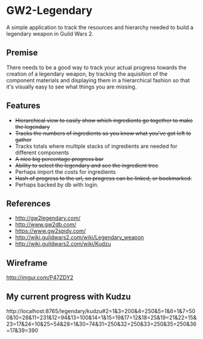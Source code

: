 # GW2-Legendary
A simple application to track the resources and hierarchy needed to build a legendary weapon in Guild Wars 2.

## Premise
There needs to be a good way to track your actual progress towards the creation of a legendary weapon, by tracking the aquisition of the component materials and displaying them in a hierarchical fashion so that it's visually easy to see what things you are missing.

## Features
* ~~Hierarchical view to easily show which ingredients go together to make the legendary~~
* ~~Tracks the numbers of ingredients so you know what you've got left to gather~~
* Tracks totals where multiple stacks of ingredients are needed for different components
* ~~A nice big percentage progress bar~~
* ~~Ability to select the legendary and see the ingredient tree~~
* Perhaps import the costs for ingredients
* ~~Hash of progress to the url, so progress can be linked, or bookmarked.~~ 
 * Perhaps backed by db with login.

## References
* http://gw2legendary.com/
* http://www.gw2db.com/
* https://www.gw2spidy.com/
* http://wiki.guildwars2.com/wiki/Legendary_weapon
 * http://wiki.guildwars2.com/wiki/Kudzu

## Wireframe
http://imgur.com/P47ZDY2

## My current progress with Kudzu
http://localhost:8765/legendary/kudzu#2=1&3=200&4=250&5=1&6=1&7=500&10=28&11=231&12=94&13=100&14=1&15=19&17=12&18=25&19=21&22=15&23=17&24=10&25=54&28=1&30=74&31=250&32=250&33=250&35=250&36=17&39=390
